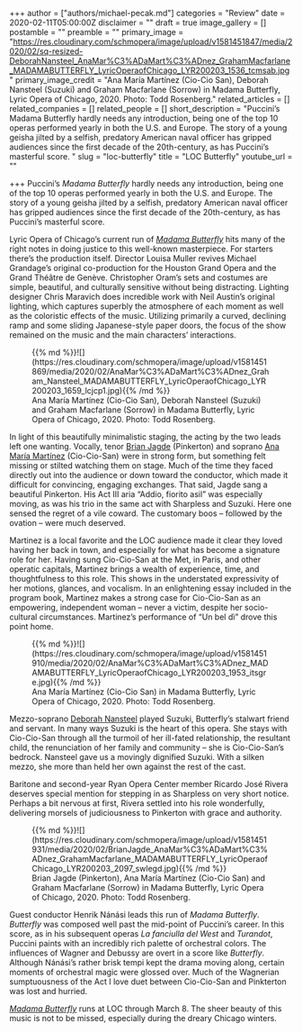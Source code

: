 +++
author = ["authors/michael-pecak.md"]
categories = "Review"
date = 2020-02-11T05:00:00Z
disclaimer = ""
draft = true
image_gallery = []
postamble = ""
preamble = ""
primary_image = "https://res.cloudinary.com/schmopera/image/upload/v1581451847/media/2020/02/sq-resized-DeborahNansteel_AnaMar%C3%ADaMart%C3%ADnez_GrahamMacfarlane_MADAMABUTTERFLY_LyricOperaofChicago_LYR200203_1536_tcmsab.jpg"
primary_image_credit = "Ana María Martínez (Cio-Cio San), Deborah Nansteel (Suzuki) and  Graham Macfarlane (Sorrow) in Madama Butterfly, Lyric Opera of Chicago, 2020. Photo: Todd Rosenberg."
related_articles = []
related_companies = []
related_people = []
short_description = "Puccini’s Madama Butterfly hardly needs any introduction, being one of the top 10 operas performed yearly in both the U.S. and Europe. The story of a young geisha jilted by a selfish, predatory American naval officer has gripped audiences since the first decade of the 20th-century, as has Puccini’s masterful score. "
slug = "loc-butterfly"
title = "LOC Butterfly"
youtube_url = ""

+++
Puccini’s _Madama Butterfly_ hardly needs any introduction, being one of the top 10 operas performed yearly in both the U.S. and Europe. The story of a young geisha jilted by a selfish, predatory American naval officer has gripped audiences since the first decade of the 20th-century, as has Puccini’s masterful score.

Lyric Opera of Chicago’s current run of [_Madama Butterfly_](https://www.lyricopera.org/productions/2019-20/madama-butterfly/) hits many of the right notes in doing justice to this well-known masterpiece. For starters there’s the production itself. Director Louisa Muller revives Michael Grandage’s original co-production for the Houston Grand Opera and the Grand Théâtre de Genève. Christopher Oram’s sets and costumes are simple, beautiful, and culturally sensitive without being distracting. Lighting designer Chris Maravich does incredible work with Neil Austin’s original lighting, which captures superbly the atmosphere of each moment as well as the coloristic effects of the music. Utilizing primarily a curved, declining ramp and some sliding Japanese-style paper doors, the focus of the show remained on the music and the main characters’ interactions.

<figure data-type="image">{{% md %}}![](https://res.cloudinary.com/schmopera/image/upload/v1581451869/media/2020/02/AnaMar%C3%ADaMart%C3%ADnez_Graham_Nansteel_MADAMABUTTERFLY_LyricOperaofChicago_LYR200203_1659_lcjcp1.jpg){{% /md %}}

<figcaption>Ana María Martínez (Cio-Cio San), Deborah Nansteel (Suzuki) and  Graham Macfarlane (Sorrow) in Madama Butterfly, Lyric Opera of Chicago, 2020. Photo: Todd Rosenberg.</figcaption>

</figure>

In light of this beautifully minimalistic staging, the acting by the two leads left one wanting. Vocally, tenor [Brian Jagde](/scene/people/brian-jagde/) (Pinkerton) and soprano [Ana María Martínez](/scene/people/ana-maria-martinez/) (Cio-Cio-San) were in strong form, but something felt missing or stilted watching them on stage. Much of the time they faced directly out into the audience or down toward the conductor, which made it difficult for convincing, engaging exchanges. That said, Jagde sang a beautiful Pinkerton. His Act III aria “Addio, fiorito asil” was especially moving, as was his trio in the same act with Sharpless and Suzuki. Here one sensed the regret of a vile coward. The customary boos – followed by the ovation – were much deserved.

Martinez is a local favorite and the LOC audience made it clear they loved having her back in town, and especially for what has become a signature role for her. Having sung Cio-Cio-San at the Met, in Paris, and other operatic capitals, Martinez brings a wealth of experience, time, and thoughtfulness to this role. This shows in the understated expressivity of her motions, glances, and vocalism. In an enlightening essay included in the program book, Martinez makes a strong case for Cio-Cio-San as an empowering, independent woman – never a victim, despite her socio-cultural circumstances. Martinez’s performance of “Un bel dì” drove this point home.

<figure data-type="image">{{% md %}}![](https://res.cloudinary.com/schmopera/image/upload/v1581451910/media/2020/02/AnaMar%C3%ADaMart%C3%ADnez_MADAMABUTTERFLY_LyricOperaofChicago_LYR200203_1953_itsgre.jpg){{% /md %}}

<figcaption>Ana María Martínez (Cio-Cio San) in Madama Butterfly, Lyric Opera of Chicago, 2020. Photo: Todd Rosenberg.</figcaption>

</figure>

Mezzo-soprano [Deborah Nansteel](/scene/people/deborah-nansteel/) played Suzuki, Butterfly’s stalwart friend and servant. In many ways Suzuki is the heart of this opera. She stays with Cio-Cio-San through all the turmoil of her ill-fated relationship, the resultant child, the renunciation of her family and community – she is Cio-Cio-San’s bedrock. Nansteel gave us a movingly dignified Suzuki. With a silken mezzo, she more than held her own against the rest of the cast.

Baritone and second-year Ryan Opera Center member Ricardo José Rivera deserves special mention for stepping in as Sharpless on very short notice. Perhaps a bit nervous at first, Rivera settled into his role wonderfully, delivering morsels of judiciousness to Pinkerton with grace and authority.

<figure data-type="image">{{% md %}}![](https://res.cloudinary.com/schmopera/image/upload/v1581451931/media/2020/02/BrianJagde_AnaMar%C3%ADaMart%C3%ADnez_GrahamMacfarlane_MADAMABUTTERFLY_LyricOperaofChicago_LYR200203_2097_swlegd.jpg){{% /md %}}

<figcaption>Brian Jagde (Pinkerton), Ana María Martínez (Cio-Cio San) and Graham Macfarlane (Sorrow) in Madama Butterfly, Lyric Opera of Chicago, 2020. Photo: Todd Rosenberg.</figcaption>

</figure>

Guest conductor Henrik Nánási leads this run of _Madama Butterfly_. _Butterfly_ was composed well past the mid-point of Puccini’s career. In this score, as in his subsequent operas _La fanciulla del West_ and _Turandot_, Puccini paints with an incredibly rich palette of orchestral colors. The influences of Wagner and Debussy are overt in a score like _Butterfly_. Although Nánási’s rather brisk tempi kept the drama moving along, certain moments of orchestral magic were glossed over. Much of the Wagnerian sumptuousness of the Act I love duet between Cio-Cio-San and Pinkterton was lost and hurried.

[_Madama Butterfly_](https://www.lyricopera.org/productions/2019-20/madama-butterfly/) runs at LOC through March 8. The sheer beauty of this music is not to be missed, especially during the dreary Chicago winters.